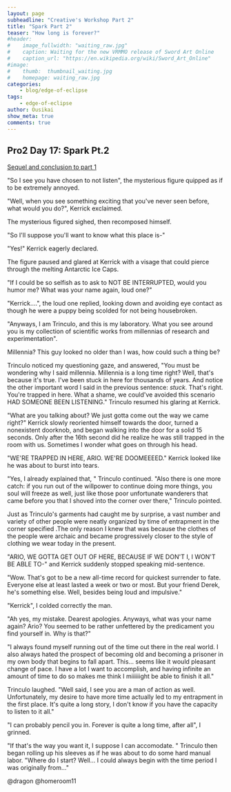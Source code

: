 ```yaml
---
layout: page
subheadline: "Creative's Workshop Part 2"
title: "Spark Part 2"
teaser: "How long is forever?"
#header:
#    image_fullwidth: "waiting_raw.jpg"
#    caption: Waiting for the new VRMMO release of Sword Art Online
#    caption_url: "https://en.wikipedia.org/wiki/Sword_Art_Online"
#image:
#    thumb:  thumbnail_waiting.jpg
#    homepage: waiting_raw.jpg
categories:
    - blog/edge-of-eclipse
tags:
    - edge-of-eclipse
author: Ousikai
show_meta: true
comments: true
---
```

## Pro2 Day 17: Spark Pt.2
[Sequel and conclusion to part 1](https://pro2.akimbo.com/t/oscar-k-sandoval-rivera-dailies-tempest-crossing-begins/27179/51?u=mtfallsvr) 
 
"So I see you have chosen to not listen", the mysterious figure quipped as if to be extremely annoyed.

"Well, when you see something exciting that you've never seen before, what would you do?", Kerrick exclaimed. 

The mysterious figured sighed, then recomposed himself. 

"So I'll suppose you'll want to know what this place is-"

"Yes!" Kerrick eagerly declared.

The figure paused and glared at Kerrick with a visage that could pierce through the melting Antarctic Ice Caps.

"If I could be so selfish as to ask to NOT BE INTERRUPTED, would you humor me? What was your name again, loud one?"

"Kerrick....", the loud one replied, looking down and avoiding eye contact as though he were a puppy being scolded for not being housebroken.

"Anyways, I am Trinculo, and this is my laboratory. What you see around you is my collection of scientific works from millennias of research and experimentation". 

Millennia? This guy looked no older than I was, how could such a thing be? 

Trinculo noticed my questioning gaze, and answered, "You must be wondering why I said millennia. Millennia is a long time right? Well, that's because it's true. I've been stuck in here for thousands of years. And notice the other important word I said in the previous sentence: *stuck*. That's right. You're trapped in here. What a shame, we could've avoided this scenario HAD SOMEONE BEEN LISTENING." Trinculo resumed his glaring at Kerrick. 

"What are you talking about? We just gotta come out the way we came right?" Kerrick slowly reoriented himself towards the door, turned a nonexistent doorknob, and began walking into the door for a solid 15 seconds.  Only after the 16th second did he realize he was still trapped in the room with us. Sometimes I wonder what goes on through his head. 

"WE'RE TRAPPED IN HERE, ARIO. WE'RE DOOMEEEED." Kerrick looked like he was about to burst into tears. 

"Yes, I already explained that, " Trinculo continued. "Also there is one more catch: if you run out of the willpower to continue doing more things, you soul will freeze as well, just like those poor unfortunate wanderers that came before you that I shoved into the corner over there," Trinculo pointed.

Just as Trinculo's garments had caught me by surprise, a vast number and variety of other people were neatly organized by time of entrapment in the corner specified .The only reason I knew that was because the clothes of the people were archaic and became progressively closer to the style of clothing we wear today in the present. 

"ARIO, WE GOTTA GET OUT OF HERE, BECAUSE IF WE DON'T I, I WON'T BE ABLE TO-" and Kerrick suddenly stopped speaking mid-sentence. 

"Wow. That's got to be a new all-time record for quickest surrender to fate. Everyone else at least lasted a week or two or most. But your friend Derek, he's something else. Well, besides being loud and impulsive."

"Kerrick", I colded correctly the man. 

"Ah yes, my mistake. Dearest apologies. Anyways, what was your name again? Ario? You seemed to be rather unfettered by the predicament you find yourself in. Why is that?"

"I always found myself running out of the time out there in the real world. I also always hated the prospect of becoming old and becoming a prisoner in my own body that begins to fall apart. This... seems like it would pleasant change of pace. I have a lot I want to accomplish, and having infinite an amount of time to do so makes me think I miiiiiight be able to finish it all."

Trinculo laughed. "Well said, I see you are a man of action as well. Unfortunately, my desire to have more time actually led to my entrapment in the first place. It's quite a long story, I don't know if you have the capacity to listen to it all."

"I can probably pencil you in. Forever is quite a long time, after all", I grinned. 

"If that's the way you want it, I suppose I can accomodate. " Trinculo then began rolling up his sleeves as if he was about to do some hard manual labor. "Where do I start? Well... I could always begin with the time period I was originally from..."

@dragon @homeroom11